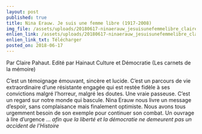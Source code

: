 ```yaml
---
layout: post
published: true
title: Nina Erauw. Je suis une femme libre (1917-2008)
img_file: /assets/uploads/20180617-ninaerauw_jesuisunefemmelibre_clairepahaut-1.jpg
enlien_link: /assets/uploads/20180617-ninaerauw_jesuisunefemmelibre_clairepahaut.pdf
enlien_link_txt: Télécharger
posted_on: 2018-06-17
---
```

Par Claire Pahaut. Edité par Hainaut Culture et Démocratie (Les carnets de la mémoire)

C’est un témoignage émouvant, sincère et lucide. C’est un parcours de vie extraordinaire d’une résistante engagée qui est restée fidèle à ses convictions malgré l’horreur, malgré les doutes. Une vraie passeuse. C’est un regard sur notre monde qui bascule. Nina Erauw nous livre un message d’espoir, sans complaisance mais finalement optimiste. Nous avons tous urgemment besoin de son exemple pour continuer son combat. Un ouvrage à lire d’urgence … _afin que la liberté et la démocratie ne demeurent pas un accident de l’Histoire_
